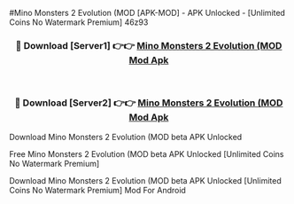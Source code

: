 #Mino Monsters 2 Evolution (MOD [APK-MOD] - APK Unlocked - [Unlimited Coins No Watermark Premium] 46z93



<div align="center">

<h3>🔴 Download [Server1] 👉👉 <a href="https://momento.my/?title=Mino_Monsters_2_Evolution_(MOD">Mino Monsters 2 Evolution (MOD Mod Apk</a></h3><br>

<h3>🔴 Download [Server2] 👉👉 <a href="https://momento.my/?title=Mino_Monsters_2_Evolution_(MOD">Mino Monsters 2 Evolution (MOD Mod Apk</a></h3>
</div>



Download Mino Monsters 2 Evolution (MOD beta APK Unlocked

Free Mino Monsters 2 Evolution (MOD beta APK Unlocked [Unlimited Coins No Watermark Premium]

Download Mino Monsters 2 Evolution (MOD beta APK Unlocked [Unlimited Coins No Watermark Premium] Mod For Android
